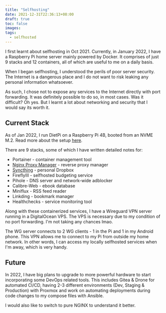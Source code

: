 ```yaml
---
title: "Selfhosting"
date: 2021-12-31T22:36:13+08:00
draft: true
toc: false
images:
tags:
  - selfhosted
---
```


I first learnt about selfhosting in Oct 2021. Currently, in January 2022, I have a Raspberry Pi home server mainly powered by Docker. It comprises of just 9 stacks and 12 containers, all of which are useful to me on a daily basis.

When I began selfhosting, I understood the perils of poor server security. The Internet is a dangerous place and I do not want to risk leaking any personal information whatsoever.

As such, I chose not to expose any services to the Internet directly with port forwarding. It was definitely possible to do so, in most cases. Was it difficult? Oh yes. But I learnt a lot about networking and security that I would say its worth it.

## Current Stack
As of Jan 2022, I run DietPi on a Raspberry Pi 4B, booted from an NVME M.2. Read
more about the setup [here](/notes/selfhosted/dietpi-server-setup).

There are 9 stacks, some of which I have written detailed notes for:
- Portainer - container management tool
- [Nginx Proxy Manager](/notes/selfhosted/npm) - reverse proxy manager
- [Syncthing](/notes/selfhosted/syncthing) - personal Dropbox
- FireflyIII - selfhosted budgeting service
- Pihole - DNS server and network-wide adblocker
- Calibre-Web - ebook database
- Miniflux - RSS feed reader
- Linkding - bookmark manager
- Healthchecks - service monitoring tool

Along with these containerized services, I have a Wireguard VPN server running in a DigitalOcean VPS. The VPS is necessary due to my condition of no port forwarding. I'm not taking any chances lmao.

The WG server connects to 2 WG clients - 1 in the Pi and 1 in my Android phone. This VPN allows me to connect to my Pi from outside my home network. In other words, I can access my locally selfhosted services when I'm away, which is very handy.

## Future

In 2022, I have big plans to upgrade to more powerful hardware to start
incorporating some DevOps related tools. This includes Gitea & Drone for
automated CI/CD, having 2-3 different environments (Dev, Staging & Production)
with Proxmox and work on automating deployments during code changes to my
compose files with Ansible.

I would also like to switch to pure NGINX to understand it better.
